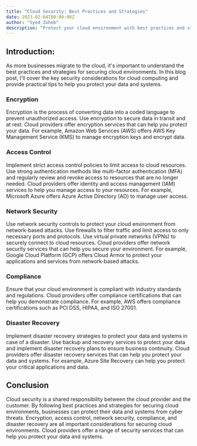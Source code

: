```yaml
---
title: "Cloud Security: Best Practices and Strategies"
date: 2023-02-04T00:00:00Z
author: "Syed Zoheb"
description: "Protect your cloud environment with best practices and strategies for cloud security. Encryption, access control, network security, compliance, and disaster recovery are all important considerations for securing cloud environments."
---
```


## Introduction:
As more businesses migrate to the cloud, it's important to understand the best practices and strategies for securing cloud environments. In this blog post, I'll cover the key security considerations for cloud computing and provide practical tips to help you protect your data and systems.

### Encryption
Encryption is the process of converting data into a coded language to prevent unauthorized access. Use encryption to secure data in transit and at rest. Cloud providers offer encryption services that can help you protect your data. For example, Amazon Web Services (AWS) offers AWS Key Management Service (KMS) to manage encryption keys and encrypt data.

### Access Control
Implement strict access control policies to limit access to cloud resources. Use strong authentication methods like multi-factor authentication (MFA) and regularly review and revoke access to resources that are no longer needed. Cloud providers offer identity and access management (IAM) services to help you manage access to your resources. For example, Microsoft Azure offers Azure Active Directory (AD) to manage user access.

### Network Security
Use network security controls to protect your cloud environment from network-based attacks. Use firewalls to filter traffic and limit access to only necessary ports and protocols. Use virtual private networks (VPNs) to securely connect to cloud resources. Cloud providers offer network security services that can help you secure your environment. For example, Google Cloud Platform (GCP) offers Cloud Armor to protect your applications and services from network-based attacks.

### Compliance
Ensure that your cloud environment is compliant with industry standards and regulations. Cloud providers offer compliance certifications that can help you demonstrate compliance. For example, AWS offers compliance certifications such as PCI DSS, HIPAA, and ISO 27001.

### Disaster Recovery
Implement disaster recovery strategies to protect your data and systems in case of a disaster. Use backup and recovery services to protect your data and implement disaster recovery plans to ensure business continuity. Cloud providers offer disaster recovery services that can help you protect your data and systems. For example, Azure Site Recovery can help you protect your critical applications and data.

## Conclusion

Cloud security is a shared responsibility between the cloud provider and the customer. By following best practices and strategies for securing cloud environments, businesses can protect their data and systems from cyber threats. Encryption, access control, network security, compliance, and disaster recovery are all important considerations for securing cloud environments. Cloud providers offer a range of security services that can help you protect your data and systems.